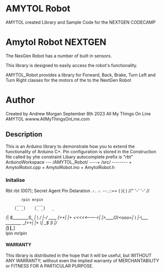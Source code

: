 # AMYTOL Robot
AMYTOL created Library and Sample Code for the NEXTGEN CODECAMP
# Amytol Robot NEXTGEN
The NexGen Robot has a number of built in sensors. 

This library is designed to easily access the robot's functionality.

AMYTOL_Robot provides a library for Forward, Back, Brake, Turn Left and Turn Right classes for the motors of the to the NextGen Robot

# Author
  Created by Andrew Morgan September 8th 2023
  All My Things On Line AMYTOL
  wwww.AllMyThingsOnLine.com

## Description
This is an Arduino library to demonstrate how you to extend the functionality of Arduino C+.
Pin configuration is stored in the Construction file called by yhe constraint
Libary autocomplete prefix is "rbt" 
ArduinoWorkspace --- /AMYTOL_Robot/ ----+ /src/ --------     + AmytolRobot.cpp
                                        + AmytolRobot.ino    + AmytolRobot.h
 

### Initalise 
Rbt rbt (007);   Secret Agent Pin Delaration .-.  .-.  --..::==
                                            (   )(   )  //"
                                             '-'  '-'  //

           rpin mrpin
         ___      ___        
        [_ _]    [_ _]   _
   /|  ___$________S_   | \
  / |-/        ____  [++| |+
 <<<<<---<|  |>____O)<ooo>|
  \ |-\___ ________ _[++| |+
   \|    _$_      _S_   |_/  
        [___]    [___]            
           lpin mrlpin
#### WARRANTY
This library is distributed in the hope that it will be useful,
but WITHOUT ANY WARRANTY; without even the implied warranty of
MERCHANTABILITY or FITNESS FOR A PARTICULAR PURPOSE.
